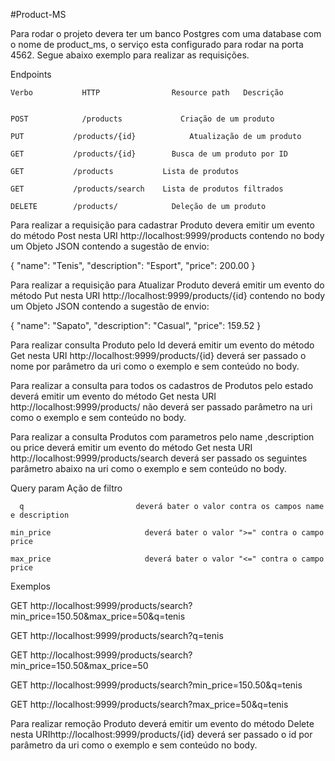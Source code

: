 #Product-MS

Para rodar o projeto devera ter um banco Postgres com uma database com o nome de product_ms, o serviço esta configurado para rodar na porta 4562. Segue abaixo exemplo para realizar as requisições.



Endpoints


    Verbo           HTTP	            Resource path	Descrição
    
    
    POST	        /products	          Criação de um produto
    
    PUT	          /products/{id}	        Atualização de um produto
    
    GET	          /products/{id}        Busca de um produto por ID
    
    GET	          /products	          Lista de produtos
    
    GET	          /products/search	  Lista de produtos filtrados
    
    DELETE	      /products/	        Deleção de um produto



Para realizar a requisição para cadastrar Produto devera emitir um evento do método Post nesta URI http://localhost:9999/products contendo no body um Objeto JSON contendo a sugestão de envio:  


{
    "name": "Tenis",
    "description": "Esport",
    "price": 200.00
  }



Para realizar a requisição para Atualizar Produto deverá emitir um evento do método Put nesta URI http://localhost:9999/products/{id} contendo no body um Objeto JSON contendo a sugestão de envio:



  {
    "name": "Sapato",
    "description": "Casual",
    "price": 159.52
  }


Para realizar consulta Produto pelo Id deverá emitir um evento do método Get nesta URI http://localhost:9999/products/{id} deverá ser passado o nome por parâmetro da uri como o exemplo e sem conteúdo no body.



Para realizar a consulta para todos os cadastros de Produtos pelo estado deverá emitir um evento do método Get nesta URI http://localhost:9999/products/ não deverá ser passado parâmetro na uri como o exemplo e sem conteúdo no body.


Para realizar a consulta Produtos com parametros pelo name ,description ou price deverá emitir um evento do método Get nesta URI http://localhost:9999/products/search deverá ser passado os seguintes parâmetro abaixo na uri como o exemplo e sem conteúdo no body.

 Query param	            Ação de filtro
 
      q	                        deverá bater o valor contra os campos name e description
      
    min_price	                  deverá bater o valor ">=" contra o campo price
    
    max_price	                  deverá bater o valor "<=" contra o campo price
    
    
 Exemplos 
    
  GET  http://localhost:9999/products/search?min_price=150.50&max_price=50&q=tenis
  
  
   GET  http://localhost:9999/products/search?q=tenis
   
   
   GET  http://localhost:9999/products/search?min_price=150.50&max_price=50
   
    
   GET  http://localhost:9999/products/search?min_price=150.50&q=tenis
   
     
   GET  http://localhost:9999/products/search?max_price=50&q=tenis
      
      
Para realizar remoção Produto deverá emitir um evento do método Delete nesta URIhttp://localhost:9999/products/{id} deverá ser passado o id por parâmetro da uri como o exemplo e sem conteúdo no body.

